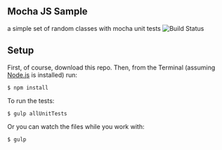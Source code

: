 ## Mocha JS Sample
a simple set of random classes with mocha unit tests
![Build Status](https://travis-ci.org/andersryanc/mocha-js-sample.svg)

## Setup
First, of course, download this repo. Then, from the Terminal (assuming [Node.js](http://nodejs.org/) is installed) run:
```
$ npm install
```

To run the tests:
```
$ gulp allUnitTests
```

Or you can watch the files while you work with:
```
$ gulp
```
